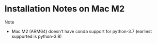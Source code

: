 # Installation Notes on Mac M2

Note
- Mac M2 (ARM64) doesn't have conda support for python-3.7 (earliest supported is python-3.8)
